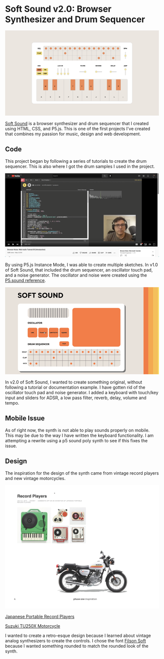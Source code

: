 # Soft Sound v2.0: Browser Synthesizer and Drum Sequencer


![Soft Sound browser synth and drum sequencer.](assets/readme/soft-sound.png)

[Soft Sound](https://alextownson.github.io/soft-sound/) is a browser synthesizer and drum sequencer that I created using HTML, CSS, and P5.js. This is one of the first projects I've created that combines my passion for music, design and web development. 

## Code

This project began by following a series of tutorials to create the drum sequencer. This is also where I got the drum samples I used in the project. 

[![Screenshot of The Audio Programmer YouTube playlist Browser Noise](assets/readme/tutorial.png)](https://www.youtube.com/watch?v=mmluIbsmvoY&list=PLLgJJsrdwhPywJe2TmMzYNKHdIZ3PASbr&ab_channel=TheAudioProgrammer)

By using P5.js Instance Mode, I was able to create multiple sketches. In v1.0 of Soft Sound, that included the drum sequencer, an oscillator touch pad, and a noise generator. The oscillator and noise were created using the [P5.sound reference](https://p5js.org/reference/#/libraries/p5.sound). 

![GIF of Soft Sound browser synth and drum sequencer being used.](assets/readme/soft-sound-v1-demo.gif)

In v2.0 of Soft Sound, I wanted to create something original, without following a tutorial or documentation example. I have gotten rid of the oscillator touch pad and noise generator. I added a keyboard with touch/key input and sliders for ADSR, a low pass filter, reverb, delay, volume and tempo. 

## Mobile Issue 

As of right now, the synth is not able to play sounds properly on mobile. This may be due to the way I have written the keyboard functionality. I am attempting a rewrite using a p5 sound poly synth to see if this fixes the issue. 

## Design 

The inspiration for the design of the synth came from vintage record players and new vintage motorcycles. 

![Retro Japanese portable record players and Suzuki TU250X motorcycle](assets/readme/ATownson_PhaseOne_Page_4.png)

[Japanese Portable Record Players](https://www.spoon-tamago.com/2016/07/21/an-exhibition-of-japanese-portable-record-players/)

[Suzuki TU250X Motorcycle](https://mtrracing.net/Motorcycles-Suzuki-TU250X-2019-Woonsocket-RI-b2c6b4e1-ecee-4cae-b442-a96e00844516)

I wanted to create a retro-esque design because I learned about vintage analog synthesizers to create the controls. I chose the font [Filson Soft](https://fonts.adobe.com/fonts/filson) because I wanted something rounded to match the rounded look of the synth.
